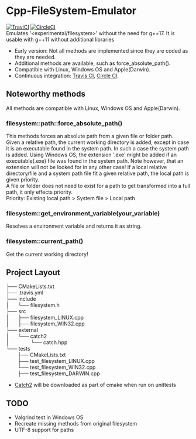 # Cpp-FileSystem-Emulator
[![TraviCI](https://api.travis-ci.com/p-hofmann/Cpp-FileSystem-Emulator.svg?branch=master)](https://travis-ci.com/p-hofmann/Cpp-FileSystem-Emulator)
[![CircleCI](https://circleci.com/gh/p-hofmann/Cpp-FileSystem-Emulator/tree/master.svg?style=svg)](https://circleci.com/gh/p-hofmann/Cpp-FileSystem-Emulator/tree/master)  
Emulates '<experimental/filesystem>' without the need for g++17.
It is usable with g++11 without additional libraries
 * Early version: Not all methods are implemented since they are coded as they are needed.
 * Additional methods are available, such as force_absolute_path().
 * Compatible with Linux, Windows OS and Apple(Darwin).
 * Continuous integration: [Travis CI](travis-ci.com/), [Circle CI](https://circleci.com/).
 
## Noteworthy methods
All methods are compatible with Linux, Windows OS and Apple(Darwin).

### filesystem::path::force_absolute_path()
This methods forces an absolute path from a given file or folder path.  
Given a relative path, the current working directory is added, 
except in case it is an executable found in the system path.
In such a case the system path is added. 
Using Windows OS, the extension '.exe' might be added 
if an executable(.exe) file was found in the system path.
Note however, that an extension will not be looked for in any other case!
If a local relative directory/file and a system path file fit a given relative path, 
the local path is given priority.  
A file or folder does not need to exist for a path to get transformed into a full path, it only effects priority.  
Priority: Existing local path > System file > Local path   

### filesystem::get_environment_variable(your_variable)
Resolves a environment variable and returns it as string.

### filesystem::current_path()
Get the current working directory! 

## Project Layout
 
 ├── CMakeLists.txt  
 ├── .travis.yml  
 ├── include  
 │&nbsp;&nbsp;&nbsp;&nbsp;&nbsp;&nbsp;└── filesystem.h  
 ├── src  
 │&nbsp;&nbsp;&nbsp;&nbsp;&nbsp;&nbsp;├── filesystem_LINUX.cpp  
 │&nbsp;&nbsp;&nbsp;&nbsp;&nbsp;&nbsp;├── filesystem_WIN32.cpp  
 ├── external  
 │&nbsp;&nbsp;&nbsp;&nbsp;&nbsp;&nbsp;└── catch2  
 │&nbsp;&nbsp;&nbsp;&nbsp;&nbsp;&nbsp;&nbsp;&nbsp;&nbsp;&nbsp;&nbsp;&nbsp;&nbsp;&nbsp;&nbsp;└── catch.hpp  
 └── tests  
 &nbsp;&nbsp;&nbsp;&nbsp;&nbsp;&nbsp;&nbsp;&nbsp;├── CMakeLists.txt  
 &nbsp;&nbsp;&nbsp;&nbsp;&nbsp;&nbsp;&nbsp;&nbsp;├── test_filesystem_LINUX.cpp  
 &nbsp;&nbsp;&nbsp;&nbsp;&nbsp;&nbsp;&nbsp;&nbsp;└── test_filesystem_WIN32.cpp  
 &nbsp;&nbsp;&nbsp;&nbsp;&nbsp;&nbsp;&nbsp;&nbsp;├── test_filesystem_DARWIN.cpp  

* [Catch2](https://github.com/catchorg/Catch2) will be downloaded as part of cmake when run on unittests

## TODO
* Valgrind test in Windows OS
* Recreate missing methods from original filesystem
* UTF-8 support for paths